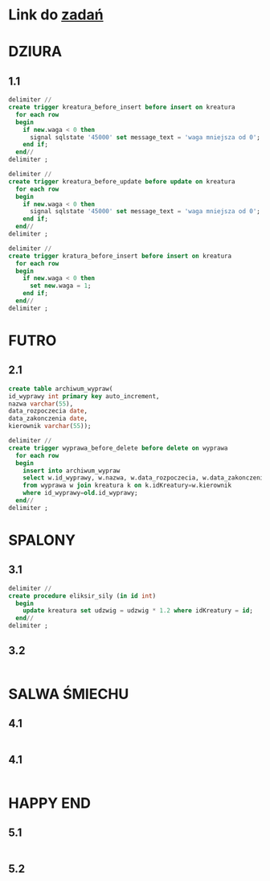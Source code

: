 # Link do [zadań](https://github.com/kropiak/bazy_inf/blob/main/lab_09/lab_09.pdf)

# DZIURA
## 1.1
```SQL
delimiter //
create trigger kreatura_before_insert before insert on kreatura
  for each row
  begin
    if new.waga < 0 then
      signal sqlstate '45000' set message_text = 'waga mniejsza od 0';
    end if;
  end//
delimiter ;

delimiter //
create trigger kreatura_before_update before update on kreatura
  for each row
  begin
    if new.waga < 0 then
      signal sqlstate '45000' set message_text = 'waga mniejsza od 0';
    end if;
  end//
delimiter ;

delimiter //
create trigger kratura_before_insert before insert on kreatura
  for each row
  begin
    if new.waga < 0 then
      set new.waga = 1;
    end if;
  end//
delimiter ;
```

# FUTRO

## 2.1
```SQL
create table archiwum_wypraw(
id_wyprawy int primary key auto_increment,
nazwa varchar(55),
data_rozpoczecia date,
data_zakonczenia date,
kierownik varchar(55));

delimiter //
create trigger wyprawa_before_delete before delete on wyprawa
  for each row
  begin
    insert into archiwum_wypraw
    select w.id_wyprawy, w.nazwa, w.data_rozpoczecia, w.data_zakonczenia, k.nazwa
    from wyprawa w join kreatura k on k.idKreatury=w.kierownik
    where id_wyprawy=old.id_wyprawy;
  end//
delimiter ;
```

# SPALONY

## 3.1
```SQL
delimiter //
create procedure eliksir_sily (in id int)
  begin
    update kreatura set udzwig = udzwig * 1.2 where idKreatury = id;
  end//
delimiter ;
```

## 3.2
```SQL
```

# SALWA ŚMIECHU

## 4.1
```SQL
```

## 4.1
```SQL
```

# HAPPY END

## 5.1
```SQL
```

## 5.2
```SQL
```

